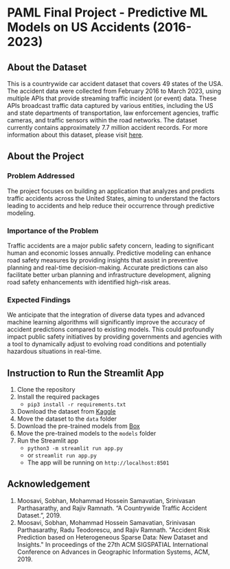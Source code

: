 # PAML Final Project - Predictive ML Models on US Accidents (2016-2023)

## About the Dataset

This is a countrywide car accident dataset that covers 49 states of the USA. The accident data were collected from February 2016 to March 2023, using multiple APIs that provide streaming traffic incident (or event) data. These APIs broadcast traffic data captured by various entities, including the US and state departments of transportation, law enforcement agencies, traffic cameras, and traffic sensors within the road networks. The dataset currently contains approximately 7.7 million accident records. For more information about this dataset, please visit [here](https://smoosavi.org/datasets/us_accidents).

## About the Project

### Problem Addressed

The project focuses on building an application that analyzes and predicts traffic accidents across the United States, aiming to understand the factors leading to accidents and help reduce their occurrence through predictive modeling.

### Importance of the Problem

Traffic accidents are a major public safety concern, leading to significant human and economic losses annually. Predictive modeling can enhance road safety measures by providing insights that assist in preventive planning and real-time decision-making. Accurate predictions can also facilitate better urban planning and infrastructure development, aligning road safety enhancements with identified high-risk areas.

### Expected Findings

We anticipate that the integration of diverse data types and advanced machine learning algorithms will significantly improve the accuracy of accident predictions compared to existing models. This could profoundly impact public safety initiatives by providing governments and agencies with a tool to dynamically adjust to evolving road conditions and potentially hazardous situations in real-time.


## Instruction to Run the Streamlit App

1. Clone the repository
2. Install the required packages
   - `pip3 install -r requirements.txt`
3. Download the dataset from [Kaggle](https://www.kaggle.com/sobhanmoosavi/us-accidents)
4. Move the dataset to the `data` folder
5. Download the pre-trained models from [Box](https://cornell.box.com/s/td370oe6hnh03541hza0al5fxsvhu8xy)
6. Move the pre-trained models to the `models` folder
7. Run the Streamlit app
   - `python3 -m streamlit run app.py`
   - or `streamlit run app.py`
   - The app will be running on `http://localhost:8501`

## Acknowledgement

1. Moosavi, Sobhan, Mohammad Hossein Samavatian, Srinivasan Parthasarathy, and Rajiv Ramnath. “A Countrywide Traffic Accident Dataset.”, 2019.
2. Moosavi, Sobhan, Mohammad Hossein Samavatian, Srinivasan Parthasarathy, Radu Teodorescu, and Rajiv Ramnath. "Accident Risk Prediction based on Heterogeneous Sparse Data: New Dataset and Insights." In proceedings of the 27th ACM SIGSPATIAL International Conference on Advances in Geographic Information Systems, ACM, 2019.
